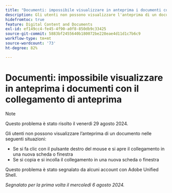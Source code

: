 ```yaml
---
title: "Documenti: impossibile visualizzare in anteprima i documenti con il collegamento di anteprima"
description: Gli utenti non possono visualizzare l'anteprima di un documento.
hidefromtoc: true
feature: Digital Content and Documents
exl-id: ef149cc4-fe45-4f90-a0f8-850db9c33425
source-git-commit: 5883bf2455640b180072be228eae4d11d1c7b6c9
workflow-type: tm+mt
source-wordcount: '73'
ht-degree: 82%

---
```


# Documenti: impossibile visualizzare in anteprima i documenti con il collegamento di anteprima

>[!NOTE]
>
>Questo problema è stato risolto il venerdì 29 agosto 2024.

Gli utenti non possono visualizzare l’anteprima di un documento nelle seguenti situazioni:

* Se si fa clic con il pulsante destro del mouse e si apre il collegamento in una nuova scheda o finestra
* Se si copia e si incolla il collegamento in una nuova scheda o finestra

Questo problema è stato segnalato da alcuni account con Adobe Unified Shell.

_Segnalato per la prima volta il mercoledì 6 agosto 2024._
